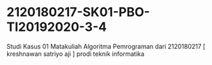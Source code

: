 # 2120180217-SK01-PBO-TI20192020-3-4
Studi Kasus 01 Matakuliah Algoritma Pemrograman dari 2120180217 [ kreshnawan satriyo aji ] prodi teknik informatika
